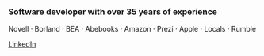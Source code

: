 ### Software developer with over 35 years of experience

Novell · Borland · BEA · Abebooks · Amazon · Prezi · Apple · Locals · Rumble

[LinkedIn](https://www.linkedin.com/in/jaysonminard/) 



